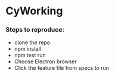 # CyWorking

### Steps to reproduce:
- clone the repo
- npm install
- npm test run
- Choose Electron browser
- Click the feature file from specs to run
